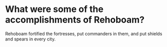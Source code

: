 # What were some of the accomplishments of Rehoboam?

Rehoboam fortified the fortresses, put commanders in them, and put shields and spears in every city. 